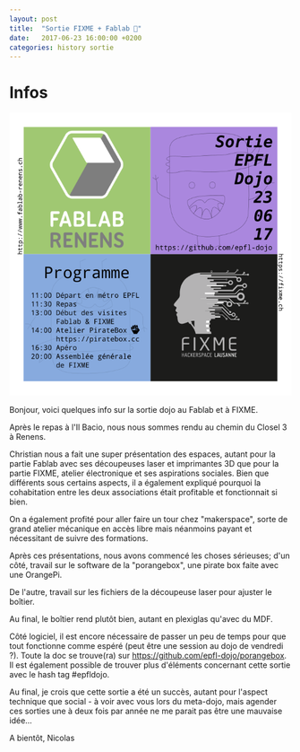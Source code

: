 ```yaml
---
layout: post
title:  "Sortie FIXME + Fablab 🔧"
date:   2017-06-23 16:00:00 +0200
categories: history sortie
---
```


# Infos

![Flyer Sortie de Noël](/images/flyers/EPFL_Dojo_Sortie_Fablab_Fixme.png)


Bonjour,
    voici quelques info sur la sortie dojo au Fablab et à FIXME.


Après le repas à l'Il Bacio, nous nous sommes rendu au chemin du Closel 3 à Renens.

Christian nous a fait une super présentation des espaces, autant pour la partie Fablab avec ses découpeuses laser et imprimantes 3D que pour la partie FIXME, atelier électronique et ses aspirations sociales. Bien que différents sous certains aspects, il a également expliqué pourquoi la cohabitation entre les deux associations était profitable et fonctionnait si bien.

On a également profité pour aller faire un tour chez "makerspace", sorte de grand atelier mécanique en accès libre mais néanmoins payant et nécessitant de suivre des formations.


Après ces présentations, nous avons commencé les choses sérieuses; d'un côté, travail sur le software de la "porangebox", une pirate box faite avec une OrangePi.



De l'autre, travail sur les fichiers de la découpeuse laser pour ajuster le boîtier.


Au final, le boîtier rend plutôt bien, autant en plexiglas qu'avec du MDF.


Côté logiciel, il est encore nécessaire de passer un peu de temps pour que tout fonctionne comme espéré (peut être une session au dojo de vendredi ?). Toute la doc se trouve(ra) sur https://github.com/epfl-dojo/porangebox. Il est également possible de trouver plus d'éléments concernant cette sortie avec le hash tag #epfldojo.

Au final, je crois que cette sortie a été un succès, autant pour l'aspect technique que social - à voir avec vous lors du meta-dojo, mais agender ces sorties une à deux fois par année ne me parait pas être une mauvaise idée...

A bientôt,
Nicolas
